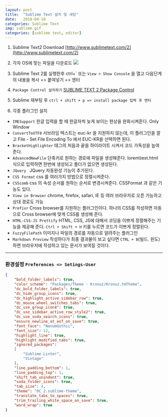 ```yaml
---
layout: post
title:  "Sublime Text 설치 및 세팅"
date:   2018-04-10
categories: Sublime Text
img: sublime.gif
categories: [sublime text, editor]
---
```




1. Sublime Text2 Download [http://www.sublimetext.com/2](http://www.sublimetext.com/2)

2. 각자 OS에 맞는 파일을 다운로드 ![](http://)

3. Sublime Text 2를 실행한후 ctrl+\` 또는 `View > Show Console` 을 열고 다음단계의 내용을 복사 => 붙여넣기 => 엔터

4. `Package Control 설치하기` [SUBLIME TEXT 2 Package Control](https://packagecontrol.io/installation#st2)

5. Sublime 재부팅 후 `ctrl + shift + p => install package 입력 후 엔터`

6. 각종 플러그인 설치
- `IMESupport` 한글 입력을 할 때 한글자씩 늦게 보이는 현상을 완화시켜준다. Only Window
- `ConvertToUTF8` 서브라임 텍스트는 euc-kr 을 지원하지 않는데, 이 플러그인을 깔고 File - Set File Encoding To 에서 EUC-KR을 선택하면 된다.
- `BracketHighlighter` 태그의 처음과 끝을 하이라이트 시켜서 코드 가독성을 높여준다.
- `AdvancedNewFile` 단축키로 원하는 경로에 파일을 생성해준다. lorem\test.html 식으로 입력하면 한번에 생성되고 폴더가 없으면 생성된다.
- `JQuery `  JQuery 자동완성 기능이 추가된다.
- `CSS Format`  css 를 여러가지 방법으로 정렬시켜준다.
- `CSScomb` css 의 속성 순서를 원하는 순서로 변경시켜준다. CSSFormat 과 같은 기능도 있다.
- `View in Browser`  chrome, firefox, safari, IE 등 여러 브라우저로 오픈 가능하고 상대 경로도 가능
- `Prefixr` Cross browser를 지원하는 플러그인이다. 하나의 CSS를 작성하면 자동으로 Cross browser에 맞게 CSS를 생성해 준다.
- `HTML-CSS-JS Prettify` HTML, CSS, JS에 대해서 코딩을 이쁘게 정렬해주는 기능을 제공해 준다. `Ctrl + Shift + H` 키를 누르면 코드가 이쁘게 정렬된다.
- `FuzzyFilePath` 이미지나 파일의 경로를 자동으로 알려주는 플러그인
- `Markdown Preview` 작성하다가 최종 결과물이 보고 싶다면 `CTRL + B`(빌드. 윈도)하면 브라우저에 작성하고 있는 문서가 보여질 것이다.


- - -

###  환경설정 `Preferences => Setings-User`

```json
{
    "bold_folder_labels": true,
    "color_scheme": "Packages/Theme - Kronuz/Kronuz.tmTheme",
    "dc_bold_folder_labels": true,
    "dc_hide_group_icons": true,
    "dc_highlight_active_sidebar_row": true,
    "dc_mouse_wheel_switches_tabs": true,
    "dc_use_group_icon4": true,
    "dc_use_sidebar_active_row_style2": true,
    "dc_use_soda_search_icons": true,
    "ensure_newline_at_eof_on_save": true,
    "font_face": "NanumGothic",
    "font_size": 12,
    "highlight_line": true,
    "highlight_modified_tabs": true,
    "ignored_packages":
    [
        "Sublime Linter",
        "Vintage"
    ],
    "line_padding_bottom": 1,
    "line_padding_top": 1,
    "shift_tab_unindent": true,
    "soda_folder_icons": true,
    "tab_size": 4,
    "theme": "DC_2.sublime-theme",
    "translate_tabs_to_spaces": true,
    "trim_trailing_white_space_on_save": true,
    "word_wrap": true
}
```
